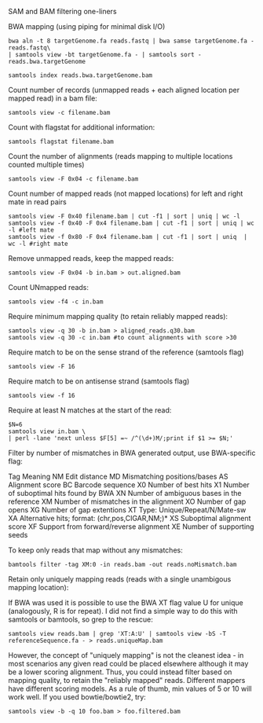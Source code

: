 

SAM and BAM filtering one-liners

BWA mapping (using piping for minimal disk I/O)
```
bwa aln -t 8 targetGenome.fa reads.fastq | bwa samse targetGenome.fa - reads.fastq\
| samtools view -bt targetGenome.fa - | samtools sort - reads.bwa.targetGenome

samtools index reads.bwa.targetGenome.bam
```

Count number of records (unmapped reads + each aligned location per mapped read) in a bam file:
```
samtools view -c filename.bam
```

Count with flagstat for additional information:
```
samtools flagstat filename.bam
```

Count the number of alignments (reads mapping to multiple locations counted multiple times)
```
samtools view -F 0x04 -c filename.bam
```

Count number of mapped reads (not mapped locations) for left and right mate in read pairs
```
samtools view -F 0x40 filename.bam | cut -f1 | sort | uniq | wc -l
samtools view -f 0x40 -F 0x4 filename.bam | cut -f1 | sort | uniq | wc -l #left mate
samtools view -f 0x80 -F 0x4 filename.bam | cut -f1 | sort | uniq  | wc -l #right mate
```

Remove unmapped reads, keep the mapped reads:
```
samtools view -F 0x04 -b in.bam > out.aligned.bam
```

Count UNmapped reads:
```
samtools view -f4 -c in.bam
```

Require minimum mapping quality (to retain reliably mapped reads):
```
samtools view -q 30 -b in.bam > aligned_reads.q30.bam
samtools view -q 30 -c in.bam #to count alignments with score >30
```

Require match to be on the sense strand of the reference (samtools flag)
```
samtools view -F 16
```

Require match to be on antisense strand (samtools flag)
```
samtools view -f 16
```

Require at least N matches at the start of the read:

```
$N=6
samtools view in.bam \
| perl -lane 'next unless $F[5] =~ /^(\d+)M/;print if $1 >= $N;'
```

Filter by number of mismatches in BWA generated output, use BWA-specific flag:

Tag Meaning
NM     Edit distance
MD     Mismatching positions/bases
AS     Alignment score
BC     Barcode sequence
X0     Number of best hits
X1     Number of suboptimal hits found by BWA
XN     Number of ambiguous bases in the reference
XM     Number of mismatches in the alignment
XO     Number of gap opens
XG     Number of gap extentions
XT     Type: Unique/Repeat/N/Mate-sw
XA     Alternative hits; format: (chr,pos,CIGAR,NM;)*
XS     Suboptimal alignment score
XF     Support from forward/reverse alignment
XE     Number of supporting seeds

To keep only reads that map without any mismatches:

```
bamtools filter -tag XM:0 -in reads.bam -out reads.noMismatch.bam
```

Retain only uniquely mapping reads (reads with a single unambigous mapping location):

If BWA was used it is possible to use the BWA XT flag value U for unique (analogously, R is for repeat). I did not find a simple way to do this with samtools or bamtools, so grep to the rescue:

```
samtools view reads.bam | grep 'XT:A:U' | samtools view -bS -T referenceSequence.fa - > reads.uniqueMap.bam
```

However, the concept of "uniquely mapping" is not the cleanest idea - in most scenarios any given read could be placed elsewhere although it may be a lower scoring alignment. Thus, you could instead filter based on mapping quality, to retain the "reliably mapped" reads. Different mappers have different scoring models. As a rule of thumb, min values of 5 or 10 will work well. If you used bowtie/bowtie2, try:
```
samtools view -b -q 10 foo.bam > foo.filtered.bam
```

